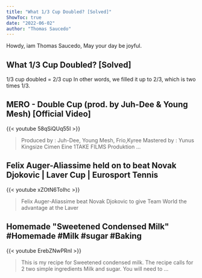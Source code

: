 ```yaml
---
title: "What 1/3 Cup Doubled? [Solved]"
ShowToc: true 
date: "2022-06-02"
author: "Thomas Saucedo" 
---
```


Howdy, iam Thomas Saucedo, May your day be joyful.
## What 1/3 Cup Doubled? [Solved]
1/3 cup doubled = 2/3 cup In other words, we filled it up to 2/3, which is two times 1/3.

## MERO - Double Cup (prod. by Juh-Dee & Young Mesh) [Official Video]
{{< youtube 58qSiQUq55I >}}
>Produced by : Juh-Dee, Young Mesh, Frio,Kyree Mastered by : Yunus Kingsize Cimen Eine 1TAKE FILMS Produktion ...

## Felix Auger-Aliassime held on to beat Novak Djokovic  | Laver Cup | Eurosport Tennis
{{< youtube xZOtN6ToIhc >}}
>Felix Auger-Aliassime beat Novak Djokovic to give Team World the advantage at the Laver 

## Homemade "Sweetened Condensed Milk"                            #Homemade #Milk #sugar #Baking
{{< youtube ErebZNwPRnI >}}
>This is my recipe for Sweetened condensed milk. The recipe calls for 2 two simple ingredients Milk and sugar. You will need to ...

